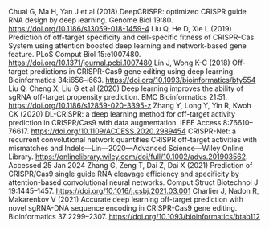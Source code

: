 Chuai G, Ma H, Yan J et al (2018) DeepCRISPR: optimized CRISPR guide RNA design by deep learning. Genome Biol 19:80. https://doi.org/10.1186/s13059-018-1459-4
Liu Q, He D, Xie L (2019) Prediction of off-target specificity and cell-specific fitness of CRISPR-Cas System using attention boosted deep learning and network-based gene feature. PLoS Comput Biol 15:e1007480. https://doi.org/10.1371/journal.pcbi.1007480
Lin J, Wong K-C (2018) Off-target predictions in CRISPR-Cas9 gene editing using deep learning. Bioinformatics 34:i656–i663. https://doi.org/10.1093/bioinformatics/bty554
Liu Q, Cheng X, Liu G et al (2020) Deep learning improves the ability of sgRNA off-target propensity prediction. BMC Bioinformatics 21:51. https://doi.org/10.1186/s12859-020-3395-z
Zhang Y, Long Y, Yin R, Kwoh CK (2020) DL-CRISPR: a deep learning method for off-target activity prediction in CRISPR/Cas9 with data augmentation. IEEE Access 8:76610–76617. https://doi.org/10.1109/ACCESS.2020.2989454
CRISPR-Net: a recurrent convolutional network quantifies CRISPR off-target activities with mismatches and Indels—Lin—2020—Advanced Science—Wiley Online Library. https://onlinelibrary.wiley.com/doi/full/10.1002/advs.201903562. Accessed 25 Jan 2024
Zhang G, Zeng T, Dai Z, Dai X (2021) Prediction of CRISPR/Cas9 single guide RNA cleavage efficiency and specificity by attention-based convolutional neural networks. Comput Struct Biotechnol J 19:1445–1457. https://doi.org/10.1016/j.csbj.2021.03.001
Charlier J, Nadon R, Makarenkov V (2021) Accurate deep learning off-target prediction with novel sgRNA-DNA sequence encoding in CRISPR-Cas9 gene editing. Bioinformatics 37:2299–2307. https://doi.org/10.1093/bioinformatics/btab112
